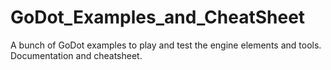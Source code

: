 # GoDot_Examples_and_CheatSheet
A bunch of GoDot examples to play and test the engine elements and tools. Documentation and cheatsheet.

